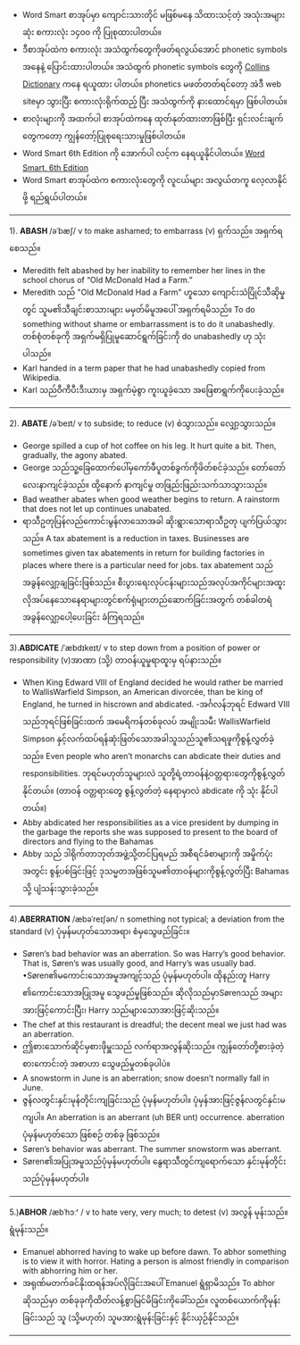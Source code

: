 - Word Smart စာအုပ်မှာ ကျောင်းသားတိုင် မဖြစ်မနေ သိထားသင့်တဲ့ အသုံးအများဆုံး စကားလုံး ၁၄၀၀ ကို ပြုစုထားပါတယ်။ 
- ဒီစာအုပ်ထဲက စကားလုံး အသံထွက်တွေကိုဖတ်ရလွယ်အောင် phonetic symbols အနေနဲ့ ပြောင်းထားပါတယ်။ အသံထွက် phonetic symbols တွေကို <a href="https://www.collinsdictionary.com/">Collins Dictionary</a> ကနေ ရယူထား ပါတယ်။ phonetics မဖတ်တတ်ရင်တော့ အဲဒီ web siteမှာ သွားပြီး စကားလုံးရိုက်ထည့် ပြီး အသံထွက်ကို နားထောင်ရမှာ ဖြစ်ပါတယ်။
- စာလုံးများကို အထက်ပါ စာအုပ်ထဲကနေ ထုတ်နုတ်ထားတာဖြစ်ပြီး ရှင်းလင်းချက်တွေကတော့ ကျွန်တော့်ပြုစုရေးသားမှုဖြစ်ပါတယ်။
- Word Smart 6th Edition ကို အောက်ပါ လင့်က နေရယူနိုင်ပါတယ်။
<a href="http://www.e4thai.com/e4e/images/pdf2/_Smart_Guides_Princeton_Review-Word_Smart_6th_Edit.pdf">Word Smart, 6th Edition</a>
- Word Smart စာအုပ်ထဲက စကားလုံးတွေကို လူငယ်များ အလွယ်တကူ လေ့လာနိုင်ဖို့ ရည်ရွယ်ပါတယ်။ 
---

 1). <b>ABASH </b>/əˈbæʃ/ v to make ashamed; to embarrass 
(v) ရှက်သည်။ အရှက်ရစေသည်။
- Meredith felt abashed by her inability to remember her lines in the school chorus of “Old McDonald Had a Farm.”
- Meredith သည် "Old McDonald Had a Farm" ဟူသော ကျောင်းသံပြိုင်သီဆိုမှုတွင် သူမ၏သီချင်းစာသားများ မမှတ်မိမူအပေါ် အရှက်ရမိသည်။
To do something without shame or embarrassment is to do it unabashedly.
တစ်စုံတစ်ခုကို အရှက်မရှိပြုမူဆောင်ရွက်ခြင်းကို do unabashedly ဟု သုံးပါသည်။
- Karl handed in a term paper that he had unabashedly copied from Wikipedia.
- Karl သည်ဝီကီပီးဒီးယားမှ အရှက်မဲ့စွာ ကူးယူခဲ့သော အဖြေစာရွက်ကိုပေးခဲ့သည်။
---
2). <b> ABATE </b>/əˈbeɪt/ v to subside; to reduce
(v) စဲသွားသည်။ လျှော့သွားသည်။
- George spilled a cup of hot coffee on his leg. It hurt quite a bit. Then, gradually, the agony abated.
- George သည်သူ့ခြေထောက်ပေါ်မှကော်ဖီပူတစ်ခွက်ကိုဖိတ်စင်ခဲ့သည်။ တော်တော်လေးနာကျင်ခဲ့သည်။ ထို့နောက် နာကျင်မှု တဖြည်းဖြည်းသက်သာသွားသည်။
- Bad weather abates when good weather begins to return. A rainstorm that does not let up continues unabated.
- ရာသီဥတုပြန်လည်ကောင်းမွန်လာသောအခါ ဆိုးရွားသောရာသီဥတု ပျက်ပြယ်သွားသည်။
A tax abatement is a reduction in taxes. Businesses are sometimes given tax abatements in return for building factories in places where there is a particular need for jobs.
tax abatement သည်အခွန်လျှော့ချခြင်းဖြစ်သည်။ စီးပွားရေးလုပ်ငန်းများသည်အလုပ်အကိုင်များအထူးလိုအပ်နေသောနေရာများတွင်စက်ရုံများတည်ဆောက်ခြင်းအတွက် တစ်ခါတရံ အခွန်လျှော့ပေါ့ပေးခြင်း ခံကြရသည်။
----
3).<b>ABDICATE</b> /ˈæbdɪkeɪt/ v to step down from a position of power or responsibility
(v)အာဏာ (သို့) တာဝန်ယူမှုရာထူးမှ ရပ်နားသည်။
- When King Edward VIII of England decided he would rather be married to WallisWarfield Simpson, an American divorcée, than be king of England, he turned in hiscrown and abdicated.
-အင်္ဂလန်ဘုရင် Edward VIII သည်ဘုရင်ဖြစ်ခြင်းထက် အမေရိကန်တစ်ခုလပ် အမျိုးသမီး WallisWarfield Simpson နှင့်လက်ထပ်ရန်ဆုံးဖြတ်သောအခါသူသည်သူ၏သရဖူကိုစွန့်လွှတ်ခဲ့သည်။
Even people who aren’t monarchs can abdicate their duties and responsibilities.
ဘုရင်မဟုတ်သူများလဲ သူတို့ရဲ့တာဝန်နဲ့ဝတ္တရားတွေကိုစွန့်လွှတ်နိုင်တယ်။ 
(တာဝန် ဝတ္တရားတွေ စွန့်လွတ်တဲ့ နေရာမှာလဲ abdicate ကို သုံး နိုင်ပါတယ်။)
- Abby abdicated her responsibilities as a vice president by dumping in the garbage the reports she was supposed to present to the board of directors and flying to the Bahamas
- Abby သည် ဒါရိုက်တာဘုတ်အဖွဲ့သို့တင်ပြရမည် အစီရင်ခံစာများကို အမှိုက်ပုံးအတွင်း စွန့်ပစ်ခြင်းဖြင့် ဒုသမ္မတအဖြစ်သူမ၏တာဝန်များကိုစွန့်လွတ်ပြီး Bahamas သို့ ပျံသန်းသွားခဲ့သည်။

---
4).<b>ABERRATION</b> /æbəˈreɪʃən/ n something not typical; a deviation from the standard
(v) ပုံမှန်မဟုတ်သောအရာ၊ စံမှသွေဖည်ခြင်း။
- Søren’s bad behavior was an aberration. So was Harry’s good behavior. That is, Søren’s was usually good, and Harry’s was usually bad.
•Søren၏မကောင်းသောအမူအကျင့်သည် ပုံမှန်မဟုတ်ပါ။ 
ထိုနည်းတူ Harry ၏ကောင်းသောအပြုအမူ သွေဖည်မှုဖြစ်သည်။ ဆိုလိုသည်မှာSørenသည် အများအားဖြင့်ကောင်းပြီး၊ Harry သည်များသောအားဖြင့်ဆိုးသည်။
- The chef at this restaurant is dreadful; the decent meal we just had was an aberration.
- ဤစားသောက်ဆိုင်မှစားဖိုမှူးသည် လက်ရာအလွန်ဆိုးသည်။ ကျွန်တော်တို့စားခဲ့တဲ့ စားကောင်းတဲ့ အစာဟာ သွေဖည်မှုတစ်ခုပါပဲ။
- A snowstorm in June is an aberration; snow doesn’t normally fall in June.
- ဇွန်လတွင်းနှင်းမုန်တိုင်းကျခြင်းသည် ပုံမှန်မဟုတ်ပါ။ ပုံမှန်အားဖြင့်ဇွန်လတွင်နှင်းမကျပါ။
An aberration is an aberrant (uh BER unt) occurrence.
aberration ပုံမှန်မဟုတ်သော ဖြစ်စဉ် တစ်ခု ဖြစ်သည်။
- Søren’s behavior was aberrant. The summer snowstorm was aberrant.
- Søren၏အပြုအမူသည်ပုံမှန်မဟုတ်ပါ။ နွေရာသီတွင်ကျရောက်သော နှင်းမုန်တိုင်းသည်ပုံမှန်မဟုတ်ပါ။
---
5.)<b>ABHOR</b> /æbˈhɔːʳ / v to hate very, very much; to detest
(v) အလွန် မုန်းသည်။ ရွံမုန်းသည်။
- Emanuel abhorred having to wake up before dawn.
To abhor something is to view it with horror. Hating a person is almost friendly in comparison with abhorring him or her.
- အရုဏ်မတက်ခင်နိုးထရန်အပ်လိုခြင်းအပေါ် Emanuel ရွံရှာမိသည်။  To abhor ဆိုသည်မှာ တစ်ခုခုကိုထိတ်လန့်စွာမြင်မိခြင်းကိုခေါ်သည်။ လူတစ်ယောက်ကိုမုန်းခြင်းသည် သူ (သို့မဟုတ်) သူမအားရွံမုန်းခြင်းနှင့် နိုင်းယှဉ်နိုင်သည်။
---
